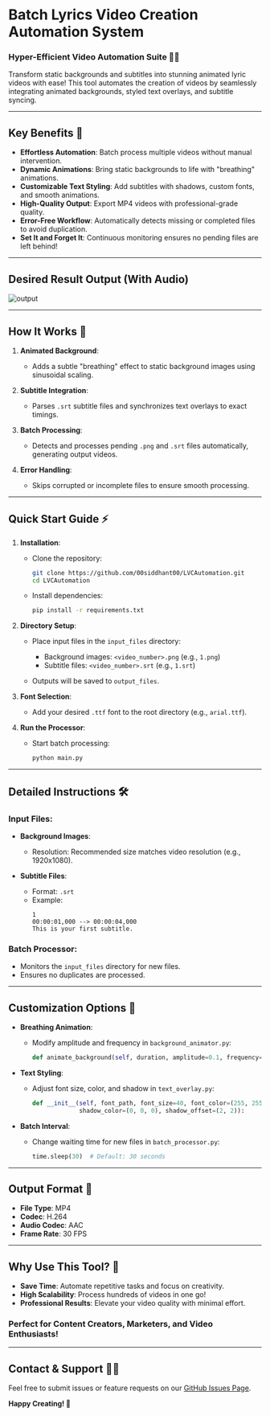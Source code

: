 # Batch Lyrics Video Creation Automation System

### Hyper-Efficient Video Automation Suite 🎥✨  
Transform static backgrounds and subtitles into stunning animated lyric videos with ease! This tool automates the creation of videos by seamlessly integrating animated backgrounds, styled text overlays, and subtitle syncing.

---

## **Key Benefits 🚀**
- **Effortless Automation**: Batch process multiple videos without manual intervention.  
- **Dynamic Animations**: Bring static backgrounds to life with "breathing" animations.  
- **Customizable Text Styling**: Add subtitles with shadows, custom fonts, and smooth animations.  
- **High-Quality Output**: Export MP4 videos with professional-grade quality.  
- **Error-Free Workflow**: Automatically detects missing or completed files to avoid duplication.  
- **Set It and Forget It**: Continuous monitoring ensures no pending files are left behind!  

---

## **Desired Result Output (With Audio)**

![output](https://github.com/user-attachments/assets/96bf6094-22a9-451a-bc4d-db54cf046e2b)

---

## **How It Works 📜**
1. **Animated Background**:  
   - Adds a subtle "breathing" effect to static background images using sinusoidal scaling.  

2. **Subtitle Integration**:  
   - Parses `.srt` subtitle files and synchronizes text overlays to exact timings.  

3. **Batch Processing**:  
   - Detects and processes pending `.png` and `.srt` files automatically, generating output videos.  

4. **Error Handling**:  
   - Skips corrupted or incomplete files to ensure smooth processing.  

---

## **Quick Start Guide ⚡**
1. **Installation**:  
   - Clone the repository:  
     ```bash
     git clone https://github.com/00siddhant00/LVCAutomation.git
     cd LVCAutomation
     ```  
   - Install dependencies:  
     ```bash
     pip install -r requirements.txt
     ```

2. **Directory Setup**:  
   - Place input files in the `input_files` directory:  
     - Background images: `<video_number>.png` (e.g., `1.png`)  
     - Subtitle files: `<video_number>.srt` (e.g., `1.srt`)  

   - Outputs will be saved to `output_files`.

3. **Font Selection**:  
   - Add your desired `.ttf` font to the root directory (e.g., `arial.ttf`).  

4. **Run the Processor**:  
   - Start batch processing:  
     ```bash
     python main.py
     ```

---

## **Detailed Instructions 🛠️**
### **Input Files**:
- **Background Images**:  
  - Resolution: Recommended size matches video resolution (e.g., 1920x1080).  

- **Subtitle Files**:  
  - Format: `.srt`  
  - Example:  
    ```
    1
    00:00:01,000 --> 00:00:04,000
    This is your first subtitle.
    ```

### **Batch Processor**:
- Monitors the `input_files` directory for new files.  
- Ensures no duplicates are processed.  

---

## **Customization Options 🎨**
- **Breathing Animation**:  
  - Modify amplitude and frequency in `background_animator.py`:  
    ```python
    def animate_background(self, duration, amplitude=0.1, frequency=0.5):
    ```

- **Text Styling**:  
  - Adjust font size, color, and shadow in `text_overlay.py`:  
    ```python
    def __init__(self, font_path, font_size=40, font_color=(255, 255, 255),
                 shadow_color=(0, 0, 0), shadow_offset=(2, 2)):
    ```

- **Batch Interval**:  
  - Change waiting time for new files in `batch_processor.py`:  
    ```python
    time.sleep(30)  # Default: 30 seconds
    ```

---

## **Output Format 📼**
- **File Type**: MP4  
- **Codec**: H.264  
- **Audio Codec**: AAC  
- **Frame Rate**: 30 FPS  

---

## **Why Use This Tool? 🤔**
- **Save Time**: Automate repetitive tasks and focus on creativity.  
- **High Scalability**: Process hundreds of videos in one go!  
- **Professional Results**: Elevate your video quality with minimal effort.  

### **Perfect for Content Creators, Marketers, and Video Enthusiasts!**

---

## **Contact & Support 🧑‍💻**
Feel free to submit issues or feature requests on our [GitHub Issues Page](https://github.com/00siddhant00/LVCAutomation/issues/new).  

**Happy Creating! 🎉**
